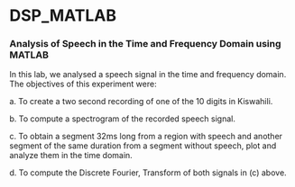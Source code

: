 # DSP_MATLAB
 
 ### Analysis of Speech in the Time and Frequency Domain using MATLAB
 
 In this lab, we analysed a speech signal in the time and frequency domain. The objectives of this experiment were:

a. To create a two second recording of one of the 10 digits in Kiswahili.

b. To compute a spectrogram of the recorded speech signal.

c. To obtain a segment 32ms long from a region with speech and another segment of the same duration from a segment without speech, plot and analyze them in the time domain.

d. To compute the Discrete Fourier, Transform of both signals in (c) above.

